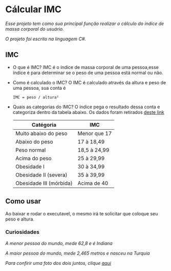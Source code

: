 # Cálcular IMC
_Esse projeto tem como sua príncipal função realizar o cálculo do índice de massa corporal do usuário._

_O projeto foi escrito na linguagem C#._

## IMC
- O que é IMC?
IMC é o índice de massa corporal de uma pessoa,esse índice é para determinar se o peso de uma pessoa está normal ou não.
- Como é calculado o IMC?
O IMC é calculado através da altura e peso de uma pessoa, sua conta é 
    ```
    IMC = peso / altura²
    ```
- Quais as categorias do IMC?
O índice pega o resultado dessa conta e categoriza dentro da tabela abaixo. Os dados foram retirados [deste link](https://pt.wikipedia.org/wiki/%C3%8Dndice_de_massa_corporal#Tabela_de_IMC)

    |Catégoria|IMC|
    |---------|----|
    |Muito abaixo do peso| Menor que 17|
    |Abaixo do peso| 17 à 18,49|
    |Peso normal|18,5 à 24,99|
    |Acima do peso|25 à 29,99|
    |Obesidade I|30 à 34,99|
    |Obesidade II (severa)|35 à 39,99|
    |Obesidade III (mórbida)|Acima de 40|


## Como usar
Ao baixar e rodar o executavel, o mesmo irá te solicitar que coloque seu peso e altura.


### Curiosidades
_A menor pessoa do mundo, mede 62,8 e é Indiana_

_A maior pessoa do mundo, mede 2,465 metros e nasceu na Turquia_ 

_Para confirir uma foto dos dois juntos, clique [aqui](https://g1.globo.com/turismo-e-viagem/noticia/homem-mais-alto-do-mundo-e-mulher-mais-baixa-do-mundo-se-encontram-no-egito.ghtml)_